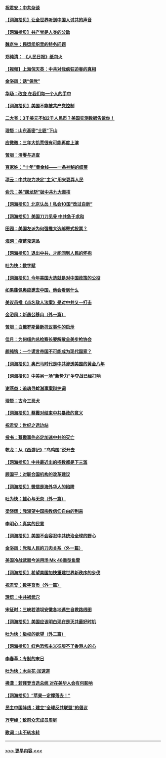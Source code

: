 #### [祝君安：中共杂谈](../pages/nsc993/n12366076.md?t=08300502) 
#### [【网海拾贝】让全世界听到中国人讨共的声音](../pages/nsc993/n12365569.md?t=08300502) 
#### [【网海拾贝】共产党是人类的公敌](../pages/nsc993/n12363182.md?t=08300502) 
#### [魏京生：民运组织里的特务问题](../pages/nsc993/n12363010.md?t=08300502) 
#### [郑纯清： 《人民日报》纸包火](../pages/nsc993/n12362706.md?t=08300502) 
#### [【视频】上海倪天英：中共对我疯狂迫害的真相](../pages/nsc993/n12356341.md?t=08300502) 
#### [金浴凤：话“保党”](../pages/nsc993/n12361867.md?t=08300502) 
#### [华旸：改变 在我们每一个人的手中](../pages/nsc993/n12361774.md?t=08300502) 
#### [【网海拾贝】美国不能被共产党控制](../pages/nsc993/n12360271.md?t=08300502) 
#### [二大爷：3千美元不如2千人民币？美国实测数据告诉你！](../pages/nsc993/n12358563.md?t=08300502) 
#### [理悟：山东高密“土匪”下山](../pages/nsc993/n12358535.md?t=08300502) 
#### [应微微：三年大饥荒很有可能再度上演](../pages/nsc993/n12358523.md?t=08300502) 
#### [苦胆：清零与追查](../pages/nsc993/n12358501.md?t=08300502) 
#### [百家姓：“十年”黄金线——一条神秘的纽带](../pages/nsc993/n12358319.md?t=08300502) 
#### [项云：中共权力决定“主义”用来耍弄人民](../pages/nsc993/n12358172.md?t=08300502) 
#### [俞元：美“屠龙斩”破中共九大毒招](../pages/nsc993/n12357822.md?t=08300502) 
#### [【网海拾贝】北京认怂！私会10国“改过自新”](../pages/nsc993/n12357784.md?t=08300502) 
#### [【网海拾贝】美国刀刀见骨 中共急于求和](../pages/nsc993/n12355511.md?t=08300502) 
#### [田园：美国左派为何强推大选邮寄式投票？](../pages/nsc993/n12352963.md?t=08300502) 
#### [海网：疫苗鬼速品](../pages/nsc993/n12354438.md?t=08300502) 
#### [【网海拾贝】退出中共，才能回到人民的怀抱](../pages/nsc993/n12352634.md?t=08300502) 
#### [吐为快：数字赋](../pages/nsc993/n12352317.md?t=08300502) 
#### [【网海拾贝】今年美国大选就是对中国政策的公投](../pages/nsc993/n12350973.md?t=08300502) 
#### [如果蓬佩奥应邀去中国，他会看到什么](../pages/nsc993/n12350945.md?t=08300502) 
#### [美议员推《点名敌人法案》是对中共又一打击](../pages/nsc993/n12350765.md?t=08300502) 
#### [金浴凤：新愚公移山（外一篇）](../pages/nsc993/n12350253.md?t=08300502) 
#### [苦胆：白俄罗斯最新抗议事件的启示](../pages/nsc993/n12349989.md?t=08300502) 
#### [佳月：为何纽约总检察长要解散全美步枪协会](../pages/nsc993/n12349939.md?t=08300502) 
#### [颜纯钩：一个谎言帝国不可能成为现代国家？](../pages/nsc993/n12349898.md?t=08300502) 
#### [【网海拾贝】奥巴马时代是中共渗透美国的黄金八年](../pages/nsc993/n12349284.md?t=08300502) 
#### [【网海拾贝】中美另一场“新势力”争夺战已经打响](../pages/nsc993/n12346998.md?t=08300502) 
#### [谢燕益：追魂寻衅滋事案辩护词](../pages/nsc993/n12346892.md?t=08300502) 
#### [理悟：古今三恶犬](../pages/nsc993/n12345190.md?t=08300502) 
#### [【网海拾贝】蔡霞对结束中共暴政的意义](../pages/nsc993/n12344263.md?t=08300502) 
#### [祝君安：世纪之选边站](../pages/nsc993/n12342382.md?t=08300502) 
#### [投书：蔡霞事件必定加速中共的灭亡](../pages/nsc993/n12341881.md?t=08300502) 
#### [乾龙：从《西游记》“乌鸡国”说开去](../pages/nsc993/n12341690.md?t=08300502) 
#### [【网海拾贝】中共最近出的招数都是下三滥](../pages/nsc993/n12341593.md?t=08300502) 
#### [顾国平：对联合国机构的改革建议](../pages/nsc993/n12339928.md?t=08300502) 
#### [【网海拾贝】微信是海外华人的陷阱](../pages/nsc993/n12338868.md?t=08300502) 
#### [吐为快：雄心与无奈（外一篇）](../pages/nsc993/n12338132.md?t=08300502) 
#### [梁晓辉：我渴望中国宗教信仰自由的到来](../pages/nsc993/n12336657.md?t=08300502) 
#### [李明心：真实的民意](../pages/nsc993/n12336089.md?t=08300502) 
#### [【网海拾贝】美国不会容忍中共统治全球的野心](../pages/nsc993/n12336063.md?t=08300502) 
#### [金浴凤：党和人民的刀肉关系（外一篇）](../pages/nsc993/n12335834.md?t=08300502) 
#### [美国冷战武器今派用场 Mk 48重型鱼雷](../pages/nsc993/n12335354.md?t=08300502) 
#### [【网海拾贝】希望美国加快重建世界新秩序的步伐](../pages/nsc993/n12334224.md?t=08300502) 
#### [祝君安：数字货币（外一篇）](../pages/nsc993/n12334186.md?t=08300502) 
#### [理悟：中共祸武穴](../pages/nsc993/n12333962.md?t=08300502) 
#### [宋征时：三峡若溃坝安徽各地逃生自救路线图](../pages/nsc993/n12332450.md?t=08300502) 
#### [【网海拾贝】美国应该明白现在是灭共最好时机](../pages/nsc993/n12332313.md?t=08300502) 
#### [吐为快：极权的欲望（外二篇）](../pages/nsc993/n12332089.md?t=08300502) 
#### [【网海拾贝】红色恐怖主义征服不了香港人的心](../pages/nsc993/n12329296.md?t=08300502) 
#### [李春草：专制的末日](../pages/nsc993/n12329079.md?t=08300502) 
#### [吐为快：木兰花‧加速道](../pages/nsc993/n12327366.md?t=08300502) 
#### [拂潇：若拜登当选总统 对在美华人会有何影响](../pages/nsc993/n12295996.md?t=08300502) 
#### [【网海拾贝】“苹果一定撑落去！”](../pages/nsc993/n12326784.md?t=08300502) 
#### [民主中国阵线：建立“全球反共联盟”的倡议](../pages/nsc993/n12324177.md?t=08300502) 
#### [万李缘：致前众志成员周庭](../pages/nsc993/n12324635.md?t=08300502) 
#### [歌词：山不转水转](../pages/nsc993/n12324599.md?t=08300502) 

----
#### [ >>> 更早内容 <<< ](../indexes/nsc993-earlier.md)
